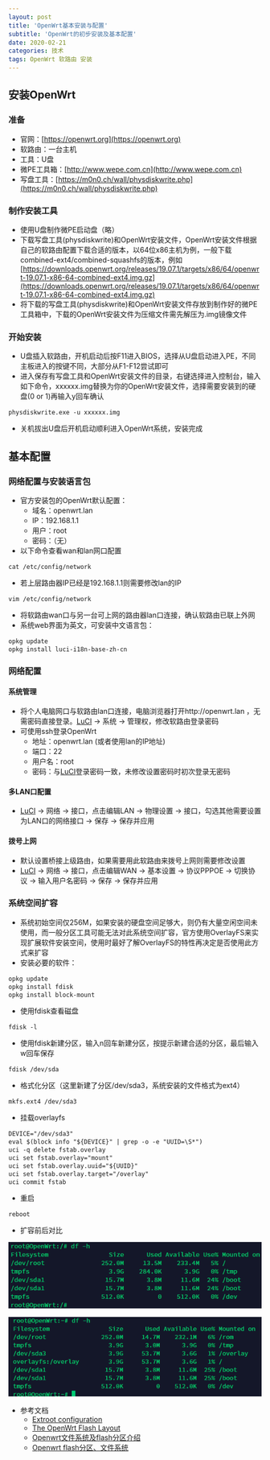 ```yaml
---
layout: post
title: 'OpenWrt基本安装与配置'
subtitle: 'OpenWrt的初步安装及基本配置'
date: 2020-02-21
categories: 技术
tags: OpenWrt 软路由 安装
---
```


## 安装OpenWrt

### 准备

- 官网：[https://openwrt.org](https://openwrt.org)
- 软路由：一台主机
- 工具：U盘
- 微PE工具箱：[http://www.wepe.com.cn](http://www.wepe.com.cn)
- 写盘工具：[https://m0n0.ch/wall/physdiskwrite.php](https://m0n0.ch/wall/physdiskwrite.php)

### 制作安装工具

- 使用U盘制作微PE启动盘（略）
- 下载写盘工具(physdiskwrite)和OpenWrt安装文件，OpenWrt安装文件根据自己的软路由配置下载合适的版本，以64位x86主机为例，一般下载combined-ext4/combined-squashfs的版本，例如[https://downloads.openwrt.org/releases/19.07.1/targets/x86/64/openwrt-19.07.1-x86-64-combined-ext4.img.gz](https://downloads.openwrt.org/releases/19.07.1/targets/x86/64/openwrt-19.07.1-x86-64-combined-ext4.img.gz)
- 将下载的写盘工具(physdiskwrite)和OpenWrt安装文件存放到制作好的微PE工具箱中，下载的OpenWrt安装文件为压缩文件需先解压为.img镜像文件

### 开始安装

- U盘插入软路由，开机启动后按F11进入BIOS，选择从U盘启动进入PE，不同主板进入的按键不同，大部分从F1-F12尝试即可
- 进入保存有写盘工具和OpenWrt安装文件的目录，右键选择进入控制台，输入如下命令，xxxxxx.img替换为你的OpenWrt安装文件，选择需要安装到的硬盘(0 or 1)再输入y回车确认
```
physdiskwrite.exe -u xxxxxx.img
```
- 关机拔出U盘后开机启动顺利进入OpenWrt系统，安装完成

## 基本配置

### 网络配置与安装语言包

- 官方安装包的OpenWrt默认配置：
  - 域名：openwrt.lan
  - IP：192.168.1.1
  - 用户：root
  - 密码：（无）
- 以下命令查看wan和lan网口配置
```
cat /etc/config/network
```
- 若上层路由器IP已经是192.168.1.1则需要修改lan的IP
```
vim /etc/config/network
```
- 将软路由wan口与另一台可上网的路由器lan口连接，确认软路由已联上外网
- 系统web界面为英文，可安装中文语言包：
```
opkg update
opkg install luci-i18n-base-zh-cn
```

### 网络配置

#### 系统管理

- 将个人电脑网口与软路由lan口连接，电脑浏览器打开http://openwrt.lan ，无需密码直接登录。[LuCI](http://openwrt.lan) → 系统 → 管理权，修改软路由登录密码
- 可使用ssh登录OpenWrt
  - 地址：openwrt.lan (或者使用lan的IP地址)
  - 端口：22
  - 用户名：root
  - 密码：与[LuCI](http://openwrt.lan)登录密码一致，未修改设置密码时初次登录无密码

#### 多LAN口配置

- [LuCI](http://openwrt.lan) → 网络 → 接口，点击编辑LAN → 物理设置 → 接口，勾选其他需要设置为LAN口的网络接口 → 保存 → 保存并应用

#### 拨号上网

- 默认设置桥接上级路由，如果需要用此软路由来拨号上网则需要修改设置
- [LuCI](http://openwrt.lan) → 网络 → 接口，点击编辑WAN → 基本设置 → 协议PPPOE → 切换协议 → 输入用户名密码 → 保存 → 保存并应用


### 系统空间扩容

- 系统初始空间仅256M，如果安装的硬盘空间足够大，则仍有大量空闲空间未使用，而一般分区工具可能无法对此系统空间扩容，官方使用OverlayFS来实现扩展软件安装空间，使用时最好了解OverlayFS的特性再决定是否使用此方式来扩容
- 安装必要的软件：
```
opkg update
opkg install fdisk
opkg install block-mount
```
- 使用fdisk查看磁盘
```
fdisk -l
```
- 使用fdisk新建分区，输入n回车新建分区，按提示新建合适的分区，最后输入w回车保存
```
fdisk /dev/sda
```
- 格式化分区（这里新建了分区/dev/sda3，系统安装的文件格式为ext4）
```
mkfs.ext4 /dev/sda3
```
- 挂载overlayfs
```
DEVICE="/dev/sda3"
eval $(block info "${DEVICE}" | grep -o -e "UUID=\S*")
uci -q delete fstab.overlay
uci set fstab.overlay="mount"
uci set fstab.overlay.uuid="${UUID}"
uci set fstab.overlay.target="/overlay"
uci commit fstab
```
- 重启
```
reboot
```
- 扩容前后对比

![扩容前](/assets/img/mount_before.png)

![扩容后](/assets/img/mount_after.png)

- 参考文档
  - [Extroot configuration](https://openwrt.org/docs/guide-user/additional-software/extroot_configuration)
  - [The OpenWrt Flash Layout](https://openwrt.org/docs/techref/flash.layout)
  - [Openwrt文件系统及flash分区介绍](https://www.openwrtdl.com/wordpress/%E6%96%B0%E6%89%8Bopenwrt%E6%96%87%E4%BB%B6%E7%B3%BB%E7%BB%9F%E5%8F%8Aflash%E5%88%86%E5%8C%BA%E4%BB%8B%E7%BB%8D)
  - [Openwrt flash分区、文件系统](https://www.openwrtdl.com/wordpress/%E6%96%B0%E6%89%8Bopenwrt%E6%96%87%E4%BB%B6%E7%B3%BB%E7%BB%9F%E5%8F%8Aflash%E5%88%86%E5%8C%BA%E4%BB%8B%E7%BB%8D)
  
  
  
